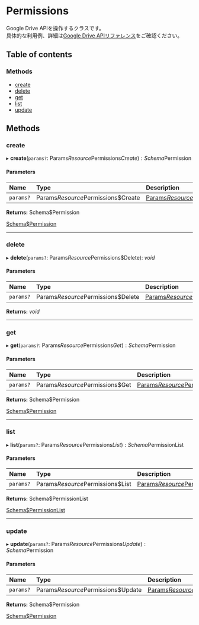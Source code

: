 # Permissions


Google Drive APIを操作するクラスです。<br>具体的な利用例、詳細は[Google Drive APIリファレンス](https://developers.google.com/drive/api/v3/reference)をご確認ください。

## Table of contents

### Methods

- [create](permissions.md#create)
- [delete](permissions.md#delete)
- [get](permissions.md#get)
- [list](permissions.md#list)
- [update](permissions.md#update)

## Methods

### create

▸ **create**(`params?`: Params$Resource$Permissions$Create): Schema$Permission

#### Parameters

| Name | Type | Description |
| :------ | :------ | :------ |
| `params?` | Params$Resource$Permissions$Create | <a href="https://googleapis.dev/nodejs/googleapis/66.0.0/drive/interfaces/Params$Resource$Permissions$Create.html">Params$Resource$Permissions$Create</a> |

**Returns:** Schema$Permission

<a href="https://googleapis.dev/nodejs/googleapis/66.0.0/drive/interfaces/Schema$Permission-1.html">Schema$Permission</a>

___

### delete

▸ **delete**(`params?`: Params$Resource$Permissions$Delete): *void*

#### Parameters

| Name | Type | Description |
| :------ | :------ | :------ |
| `params?` | Params$Resource$Permissions$Delete | <a href="https://googleapis.dev/nodejs/googleapis/66.0.0/drive/interfaces/Params$Resource$Permissions$Delete-1.html">Params$Resource$Permissions$Delete</a> |

**Returns:** *void*

___

### get

▸ **get**(`params?`: Params$Resource$Permissions$Get): Schema$Permission

#### Parameters

| Name | Type | Description |
| :------ | :------ | :------ |
| `params?` | Params$Resource$Permissions$Get | <a href="https://googleapis.dev/nodejs/googleapis/66.0.0/drive/interfaces/Params$Resource$Permissions$Get-1.html">Params$Resource$Permissions$Get</a> |

**Returns:** Schema$Permission

<a href="https://googleapis.dev/nodejs/googleapis/66.0.0/drive/interfaces/Schema$Permission-1.html">Schema$Permission</a>

___

### list

▸ **list**(`params?`: Params$Resource$Permissions$List): Schema$PermissionList

#### Parameters

| Name | Type | Description |
| :------ | :------ | :------ |
| `params?` | Params$Resource$Permissions$List | <a href="https://googleapis.dev/nodejs/googleapis/66.0.0/drive/interfaces/Params$Resource$Permissions$List-1.html">Params$Resource$Permissions$List</a> |

**Returns:** Schema$PermissionList

<a href="https://googleapis.dev/nodejs/googleapis/66.0.0/drive/interfaces/Schema$PermissionList-1.html">Schema$PermissionList</a>

___

### update

▸ **update**(`params?`: Params$Resource$Permissions$Update): Schema$Permission

#### Parameters

| Name | Type | Description |
| :------ | :------ | :------ |
| `params?` | Params$Resource$Permissions$Update | <a href="https://googleapis.dev/nodejs/googleapis/66.0.0/drive/interfaces/Params$Resource$Permissions$Update-1.html">Params$Resource$Permissions$Update</a> |

**Returns:** Schema$Permission

<a href="https://googleapis.dev/nodejs/googleapis/66.0.0/drive/interfaces/Schema$Permission-1.html">Schema$Permission</a>
